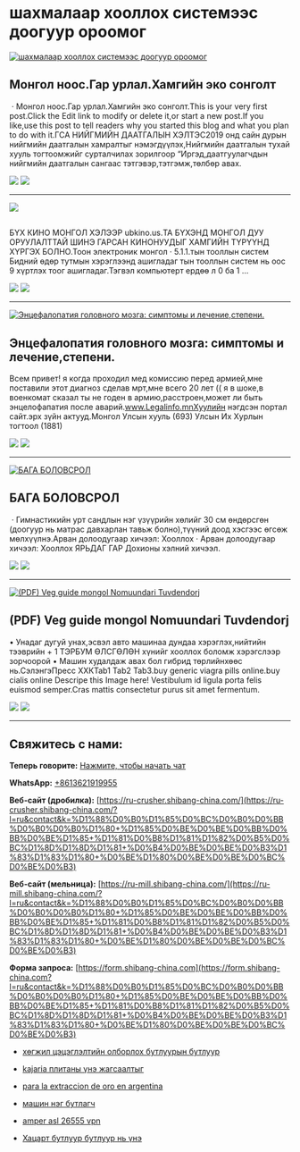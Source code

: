 # шахмалаар хооллох системээс доогуур ороомог

<a href="https://swt.shibang-china.com/?l=ru&img&k=%D1%88%D0%B0%D1%85%D0%BC%D0%B0%D0%BB%D0%B0%D0%B0%D1%80+%D1%85%D0%BE%D0%BE%D0%BB%D0%BB%D0%BE%D1%85+%D1%81%D0%B8%D1%81%D1%82%D0%B5%D0%BC%D1%8D%D1%8D%D1%81+%D0%B4%D0%BE%D0%BE%D0%B3%D1%83%D1%83%D1%80+%D0%BE%D1%80%D0%BE%D0%BE%D0%BC%D0%BE%D0%B3" target="_blank">![шахмалаар хооллох системээс доогуур ороомог](http://static.shibang-china.com/all-800x300/1075.jpg)</a>

## Монгол ноос.Гар урлал.Хамгийн эко сонголт
&nbsp;&#0183;&#32;Монгол ноос.Гар урлал.Хамгийн эко сонголт.This is your very first post.Click the Edit link to modify or delete it,or start a new post.If you like,use this post to tell readers why you started this blog and what you plan to do with it.ГСА НИЙГМИЙН ДААТГАЛЫН ХЭЛТЭС2019 онд сайн дурын нийгмийн даатгалын хамралтыг нэмэгдүүлэх,Нийгмийн даатгалын тухай хууль тогтоомжийг сурталчилах зорилгоор “Иргэд,даатгуулагчдын нийгмийн даатгалын сангаас тэтгэвэр,тэтгэмж,төлбөр авах.


<a href="https://whatsapp.shibangsoft.com/WhatsApp.php" target="_blank" title="WhatsApp">![](http://static.shibang-china.com/icon/whatsapp.png)</a> <a href="https://swt.shibang-china.com/?l=ru&icon&k=%D1%88%D0%B0%D1%85%D0%BC%D0%B0%D0%BB%D0%B0%D0%B0%D1%80+%D1%85%D0%BE%D0%BE%D0%BB%D0%BB%D0%BE%D1%85+%D1%81%D0%B8%D1%81%D1%82%D0%B5%D0%BC%D1%8D%D1%8D%D1%81+%D0%B4%D0%BE%D0%BE%D0%B3%D1%83%D1%83%D1%80+%D0%BE%D1%80%D0%BE%D0%BE%D0%BC%D0%BE%D0%B3" target="_blank">![](http://static.shibang-china.com/icon/chat-ru.png)</a>

---

<a href="https://swt.shibang-china.com/?l=ru&img&k=%D1%88%D0%B0%D1%85%D0%BC%D0%B0%D0%BB%D0%B0%D0%B0%D1%80+%D1%85%D0%BE%D0%BE%D0%BB%D0%BB%D0%BE%D1%85+%D1%81%D0%B8%D1%81%D1%82%D0%B5%D0%BC%D1%8D%D1%8D%D1%81+%D0%B4%D0%BE%D0%BE%D0%B3%D1%83%D1%83%D1%80+%D0%BE%D1%80%D0%BE%D0%BE%D0%BC%D0%BE%D0%B3" target="_blank">![](http://static.shibang-china.com/all-800x300/1013.jpg)</a>

## 
БҮХ КИНО МОНГОЛ ХЭЛЭЭР ubkino.us.ТА БҮХЭНД МОНГОЛ ДУУ ОРУУЛАЛТТАЙ ШИНЭ ГАРСАН КИНОНУУДЫГ ХАМГИЙН ТҮРҮҮНД ХҮРГЭХ БОЛНО.Тоон электроник монгол&nbsp;&#0183;&#32;5.1.1.тын тооллын систем Бидний өдөр тутмын хэрэглээнд ашигладаг тын тооллын систем нь оос 9 хүртлэх тоог ашигладаг.Тэгвэл компьютерт ердөө л 0 ба 1 …


<a href="https://whatsapp.shibangsoft.com/WhatsApp.php" target="_blank" title="WhatsApp">![](http://static.shibang-china.com/icon/whatsapp.png)</a> <a href="https://swt.shibang-china.com/?l=ru&icon&k=%D1%88%D0%B0%D1%85%D0%BC%D0%B0%D0%BB%D0%B0%D0%B0%D1%80+%D1%85%D0%BE%D0%BE%D0%BB%D0%BB%D0%BE%D1%85+%D1%81%D0%B8%D1%81%D1%82%D0%B5%D0%BC%D1%8D%D1%8D%D1%81+%D0%B4%D0%BE%D0%BE%D0%B3%D1%83%D1%83%D1%80+%D0%BE%D1%80%D0%BE%D0%BE%D0%BC%D0%BE%D0%B3" target="_blank">![](http://static.shibang-china.com/icon/chat-ru.png)</a>

---

<a href="https://swt.shibang-china.com/?l=ru&img&k=%D1%88%D0%B0%D1%85%D0%BC%D0%B0%D0%BB%D0%B0%D0%B0%D1%80+%D1%85%D0%BE%D0%BE%D0%BB%D0%BB%D0%BE%D1%85+%D1%81%D0%B8%D1%81%D1%82%D0%B5%D0%BC%D1%8D%D1%8D%D1%81+%D0%B4%D0%BE%D0%BE%D0%B3%D1%83%D1%83%D1%80+%D0%BE%D1%80%D0%BE%D0%BE%D0%BC%D0%BE%D0%B3" target="_blank">![Энцефалопатия головного мозга: симптомы и лечение,степени.](http://static.shibang-china.com/all-800x300/263.jpg)</a>

## Энцефалопатия головного мозга: симптомы и лечение,степени.
Всем привет! я когда проходил мед комиссию перед армией,мне поставили этот диагноз сделав мрт,мне всего 20 лет (( я в шоке,в военкомат сказал ты не годен в армию,расстроен,может ли быть энцелофапатия после аварий.www.Legalinfo.mnХуулийн нэгдсэн портал сайт.эрх зүйн актууд.Монгол Улсын хууль (693) Улсын Их Хурлын тогтоол (1881)


<a href="https://whatsapp.shibangsoft.com/WhatsApp.php" target="_blank" title="WhatsApp">![](http://static.shibang-china.com/icon/whatsapp.png)</a> <a href="https://swt.shibang-china.com/?l=ru&icon&k=%D1%88%D0%B0%D1%85%D0%BC%D0%B0%D0%BB%D0%B0%D0%B0%D1%80+%D1%85%D0%BE%D0%BE%D0%BB%D0%BB%D0%BE%D1%85+%D1%81%D0%B8%D1%81%D1%82%D0%B5%D0%BC%D1%8D%D1%8D%D1%81+%D0%B4%D0%BE%D0%BE%D0%B3%D1%83%D1%83%D1%80+%D0%BE%D1%80%D0%BE%D0%BE%D0%BC%D0%BE%D0%B3" target="_blank">![](http://static.shibang-china.com/icon/chat-ru.png)</a>

---

<a href="https://swt.shibang-china.com/?l=ru&img&k=%D1%88%D0%B0%D1%85%D0%BC%D0%B0%D0%BB%D0%B0%D0%B0%D1%80+%D1%85%D0%BE%D0%BE%D0%BB%D0%BB%D0%BE%D1%85+%D1%81%D0%B8%D1%81%D1%82%D0%B5%D0%BC%D1%8D%D1%8D%D1%81+%D0%B4%D0%BE%D0%BE%D0%B3%D1%83%D1%83%D1%80+%D0%BE%D1%80%D0%BE%D0%BE%D0%BC%D0%BE%D0%B3" target="_blank">![БАГА БОЛОВСРОЛ](http://static.shibang-china.com/all-800x300/1464.jpg)</a>

## БАГА БОЛОВСРОЛ
&nbsp;&#0183;&#32;Гимнастикийн урт сандлын нэг үзүүрийн хөлийг 30 см өндөрсгөн (доогуур нь матрас давхарлан тавьж болно),түүний доод хэсгээс өгсөж мөлхүүлнэ.Арван долоодугаар хичээл: Хооллох&nbsp;&#0183;&#32;Арван долоодугаар хичээл: Хооллох ЯРЬДАГ ГАР Дохионы хэлний хичээл.


<a href="https://whatsapp.shibangsoft.com/WhatsApp.php" target="_blank" title="WhatsApp">![](http://static.shibang-china.com/icon/whatsapp.png)</a> <a href="https://swt.shibang-china.com/?l=ru&icon&k=%D1%88%D0%B0%D1%85%D0%BC%D0%B0%D0%BB%D0%B0%D0%B0%D1%80+%D1%85%D0%BE%D0%BE%D0%BB%D0%BB%D0%BE%D1%85+%D1%81%D0%B8%D1%81%D1%82%D0%B5%D0%BC%D1%8D%D1%8D%D1%81+%D0%B4%D0%BE%D0%BE%D0%B3%D1%83%D1%83%D1%80+%D0%BE%D1%80%D0%BE%D0%BE%D0%BC%D0%BE%D0%B3" target="_blank">![](http://static.shibang-china.com/icon/chat-ru.png)</a>

---

<a href="https://swt.shibang-china.com/?l=ru&img&k=%D1%88%D0%B0%D1%85%D0%BC%D0%B0%D0%BB%D0%B0%D0%B0%D1%80+%D1%85%D0%BE%D0%BE%D0%BB%D0%BB%D0%BE%D1%85+%D1%81%D0%B8%D1%81%D1%82%D0%B5%D0%BC%D1%8D%D1%8D%D1%81+%D0%B4%D0%BE%D0%BE%D0%B3%D1%83%D1%83%D1%80+%D0%BE%D1%80%D0%BE%D0%BE%D0%BC%D0%BE%D0%B3" target="_blank">![(PDF) Veg guide mongol Nomuundari Tuvdendorj](http://static.shibang-china.com/all-800x300/1133.jpg)</a>

## (PDF) Veg guide mongol Nomuundari Tuvdendorj
• Унадаг дугуй унах,эсвэл авто машинаа дундаа хэрэглэх,нийтийн тээврийн + 1 ТЭРБУМ ӨЛСГӨЛӨН хүнийг хооллох боломж хэрэгслээр зорчоорой • Машин худалдаж авах бол гибрид төрлийнхөөс нь.СэлэнгэПресс ХХКTab1 Tab2 Tab3.buy generic viagra pills online.buy cialis online Descripe this Image here! Vestibulum id ligula porta felis euismod semper.Cras mattis consectetur purus sit amet fermentum.


<a href="https://whatsapp.shibangsoft.com/WhatsApp.php" target="_blank" title="WhatsApp">![](http://static.shibang-china.com/icon/whatsapp.png)</a> <a href="https://swt.shibang-china.com/?l=ru&icon&k=%D1%88%D0%B0%D1%85%D0%BC%D0%B0%D0%BB%D0%B0%D0%B0%D1%80+%D1%85%D0%BE%D0%BE%D0%BB%D0%BB%D0%BE%D1%85+%D1%81%D0%B8%D1%81%D1%82%D0%B5%D0%BC%D1%8D%D1%8D%D1%81+%D0%B4%D0%BE%D0%BE%D0%B3%D1%83%D1%83%D1%80+%D0%BE%D1%80%D0%BE%D0%BE%D0%BC%D0%BE%D0%B3" target="_blank">![](http://static.shibang-china.com/icon/chat-ru.png)</a>

---
## Свяжитесь с нами:

**Теперь говорите:** [Нажмите, чтобы начать чат](https://swt.shibang-china.com?l=ru&contact&k=%D1%88%D0%B0%D1%85%D0%BC%D0%B0%D0%BB%D0%B0%D0%B0%D1%80+%D1%85%D0%BE%D0%BE%D0%BB%D0%BB%D0%BE%D1%85+%D1%81%D0%B8%D1%81%D1%82%D0%B5%D0%BC%D1%8D%D1%8D%D1%81+%D0%B4%D0%BE%D0%BE%D0%B3%D1%83%D1%83%D1%80+%D0%BE%D1%80%D0%BE%D0%BE%D0%BC%D0%BE%D0%B3)

**WhatsApp:**  [+8613621919955](https://whatsapp.shibangsoft.com/WhatsApp.php)

**Веб-сайт (дробилка):** [https://ru-crusher.shibang-china.com/](https://ru-crusher.shibang-china.com/?l=ru&contact&k=%D1%88%D0%B0%D1%85%D0%BC%D0%B0%D0%BB%D0%B0%D0%B0%D1%80+%D1%85%D0%BE%D0%BE%D0%BB%D0%BB%D0%BE%D1%85+%D1%81%D0%B8%D1%81%D1%82%D0%B5%D0%BC%D1%8D%D1%8D%D1%81+%D0%B4%D0%BE%D0%BE%D0%B3%D1%83%D1%83%D1%80+%D0%BE%D1%80%D0%BE%D0%BE%D0%BC%D0%BE%D0%B3)

**Веб-сайт (мельница):** [https://ru-mill.shibang-china.com/](https://ru-mill.shibang-china.com/?l=ru&contact&k=%D1%88%D0%B0%D1%85%D0%BC%D0%B0%D0%BB%D0%B0%D0%B0%D1%80+%D1%85%D0%BE%D0%BE%D0%BB%D0%BB%D0%BE%D1%85+%D1%81%D0%B8%D1%81%D1%82%D0%B5%D0%BC%D1%8D%D1%8D%D1%81+%D0%B4%D0%BE%D0%BE%D0%B3%D1%83%D1%83%D1%80+%D0%BE%D1%80%D0%BE%D0%BE%D0%BC%D0%BE%D0%B3)

**Форма запроса:** [https://form.shibang-china.com](https://form.shibang-china.com?l=ru&contact&k=%D1%88%D0%B0%D1%85%D0%BC%D0%B0%D0%BB%D0%B0%D0%B0%D1%80+%D1%85%D0%BE%D0%BE%D0%BB%D0%BB%D0%BE%D1%85+%D1%81%D0%B8%D1%81%D1%82%D0%B5%D0%BC%D1%8D%D1%8D%D1%81+%D0%B4%D0%BE%D0%BE%D0%B3%D1%83%D1%83%D1%80+%D0%BE%D1%80%D0%BE%D0%BE%D0%BC%D0%BE%D0%B3)

* [хөгжил цэцэглэлтийн олборлох бутлуурын бутлуур](../130/%D1%85%D3%A9%D0%B3%D0%B6%D0%B8%D0%BB%20%D1%86%D1%8D%D1%86%D1%8D%D0%B3%D0%BB%D1%8D%D0%BB%D1%82%D0%B8%D0%B9%D0%BD%20%D0%BE%D0%BB%D0%B1%D0%BE%D1%80%D0%BB%D0%BE%D1%85%20%D0%B1%D1%83%D1%82%D0%BB%D1%83%D1%83%D1%80%D1%8B%D0%BD%20%D0%B1%D1%83%D1%82%D0%BB%D1%83%D1%83%D1%80.md)

* [kajaria плитаны үнэ жагсаалтыг](../128/kajaria%20%D0%BF%D0%BB%D0%B8%D1%82%D0%B0%D0%BD%D1%8B%20%D2%AF%D0%BD%D1%8D%20%D0%B6%D0%B0%D0%B3%D1%81%D0%B0%D0%B0%D0%BB%D1%82%D1%8B%D0%B3.md)

* [para la extraccion de oro en argentina](../129/para%20la%20extraccion%20de%20oro%20en%20argentina.md)

* [машин нэг бутлагч](../130/%D0%BC%D0%B0%D1%88%D0%B8%D0%BD%20%D0%BD%D1%8D%D0%B3%20%D0%B1%D1%83%D1%82%D0%BB%D0%B0%D0%B3%D1%87.md)

* [amper asl 26555 vpn](../128/amper%20asl%2026555%20vpn.md)

* [Хацарт бутлуур бутлуур нь үнэ](../127/%D0%A5%D0%B0%D1%86%D0%B0%D1%80%D1%82%20%D0%B1%D1%83%D1%82%D0%BB%D1%83%D1%83%D1%80%20%D0%B1%D1%83%D1%82%D0%BB%D1%83%D1%83%D1%80%20%D0%BD%D1%8C%20%D2%AF%D0%BD%D1%8D.md)